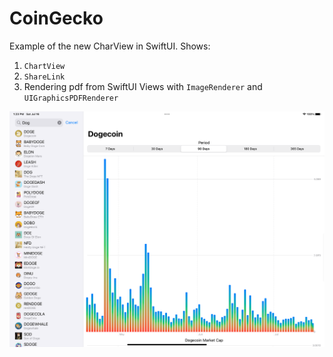 # CoinGecko

Example of the new CharView in SwiftUI.  Shows:
1. `ChartView`
2. `ShareLink`
3. Rendering pdf from SwiftUI Views with `ImageRenderer` and `UIGraphicsPDFRenderer`

![image](./preview.png "Preview")
